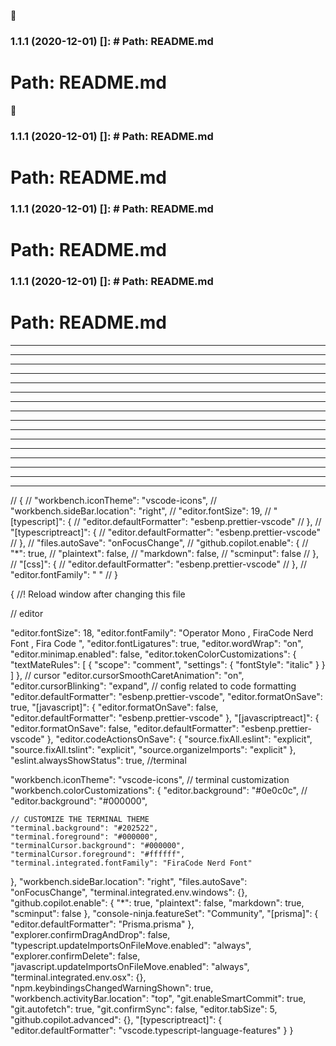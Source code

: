 🙂

### 1.1.1 (2020-12-01) []: # Path: README.md

# Path: README.md

🙂

### 1.1.1 (2020-12-01) []: # Path: README.md

# Path: README.md

### 1.1.1 (2020-12-01) []: # Path: README.md

# Path: README.md

### 1.1.1 (2020-12-01) []: # Path: README.md

# Path: README.md

----

---

---

-----
-----------

---

---

---
---
---

---

---

---

---

---

---



// {
//     "workbench.iconTheme": "vscode-icons",
//     "workbench.sideBar.location": "right",
//     "editor.fontSize": 19,
//     "[typescript]": {
//         "editor.defaultFormatter": "esbenp.prettier-vscode"
//     },
//     "[typescriptreact]": {
//         "editor.defaultFormatter": "esbenp.prettier-vscode"
//     },
//     "files.autoSave": "onFocusChange",
//     "github.copilot.enable": {
//         "*": true,
//         "plaintext": false,
//         "markdown": false,
//         "scminput": false
//     },
//     "[css]": {
//         "editor.defaultFormatter": "esbenp.prettier-vscode"
//     },
//     "editor.fontFamily": " "
// }

{
  //! Reload window after changing this file

  // editor

  "editor.fontSize": 18,
  "editor.fontFamily": "Operator Mono , FiraCode Nerd Font , Fira Code ",
  "editor.fontLigatures": true,
  "editor.wordWrap": "on",
  "editor.minimap.enabled": false,
  "editor.tokenColorCustomizations": {
    "textMateRules": [
      {
        "scope": "comment",
        "settings": {
          "fontStyle": "italic"
        }
      }
    ]
  },
  // cursor
  "editor.cursorSmoothCaretAnimation": "on",
  "editor.cursorBlinking": "expand",
  // config related to code formatting
  "editor.defaultFormatter": "esbenp.prettier-vscode",
  "editor.formatOnSave": true,
  "[javascript]": {
    "editor.formatOnSave": false,
    "editor.defaultFormatter": "esbenp.prettier-vscode"
  },
  "[javascriptreact]": {
    "editor.formatOnSave": false,
    "editor.defaultFormatter": "esbenp.prettier-vscode"
  },
  "editor.codeActionsOnSave": {
    "source.fixAll.eslint": "explicit",
    "source.fixAll.tslint": "explicit",
    "source.organizeImports": "explicit"
  },
  "eslint.alwaysShowStatus": true,
  //terminal

  "workbench.iconTheme": "vscode-icons",
  // terminal customization
  "workbench.colorCustomizations": {
    "editor.background": "#0e0c0c",
    // "editor.background": "#000000",

    // CUSTOMIZE THE TERMINAL THEME
    "terminal.background": "#202522",
    "terminal.foreground": "#000000",
    "terminalCursor.background": "#000000",
    "terminalCursor.foreground": "#ffffff",
    "terminal.integrated.fontFamily": "FiraCode Nerd Font"
  },
  "workbench.sideBar.location": "right",
  "files.autoSave": "onFocusChange",
  "terminal.integrated.env.windows": {},
  "github.copilot.enable": {
    "*": true,
    "plaintext": false,
    "markdown": true,
    "scminput": false
  },
  "console-ninja.featureSet": "Community",
  "[prisma]": {
    "editor.defaultFormatter": "Prisma.prisma"
  },
  "explorer.confirmDragAndDrop": false,
  "typescript.updateImportsOnFileMove.enabled": "always",
  "explorer.confirmDelete": false,
  "javascript.updateImportsOnFileMove.enabled": "always",
  "terminal.integrated.env.osx": {},
  "npm.keybindingsChangedWarningShown": true,
  "workbench.activityBar.location": "top",
  "git.enableSmartCommit": true,
  "git.autofetch": true,
  "git.confirmSync": false,
  "editor.tabSize": 5,
  "github.copilot.advanced": {},
  "[typescriptreact]": {
    "editor.defaultFormatter": "vscode.typescript-language-features"
  }
}
